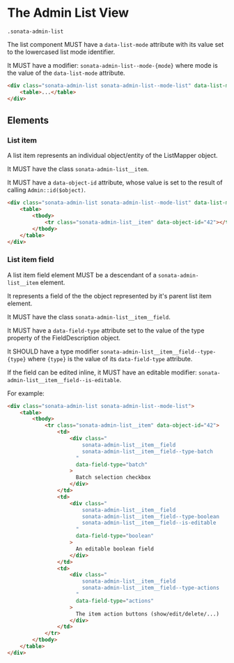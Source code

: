 
# The Admin List View

`.sonata-admin-list`

The list component MUST have a `data-list-mode` attribute with its value set to the lowercased list mode identifier.

It MUST have a modifier: `sonata-admin-list--mode-{mode}` where mode is the value of the `data-list-mode` attribute.

```html
<div class="sonata-admin-list sonata-admin-list--mode-list" data-list-mode="list">
    <table>...</table>
</div>
```

## Elements

### List item
A list item represents an individual object/entity of the ListMapper object.

It MUST have the class `sonata-admin-list__item`.

It MUST have a `data-object-id` attribute, whose value is set to the result of calling `Admin::id($object)`.

```html
<div class="sonata-admin-list sonata-admin-list--mode-list" data-list-mode="list">
    <table>
        <tbody>
            <tr class="sonata-admin-list__item" data-object-id="42"></tr>
        </tbody>
    </table>
</div>
```

### List item field
A list item field element MUST be a descendant of a `sonata-admin-list__item` element.

It represents a field of the the object represented by it's parent list item element.

It MUST have the class `sonata-admin-list__item__field`.

It MUST have a `data-field-type` attribute set to the value of the type property of the FieldDescription object.

It SHOULD have a type modifier `sonata-admin-list__item__field--type-{type}` where `{type}` is the value of its `data-field-type` attribute.

If the field can be edited inline, it MUST have an editable modifier: `sonata-admin-list__item__field--is-editable`.

For example:
```html
<div class="sonata-admin-list sonata-admin-list--mode-list">
    <table>
        <tbody>
            <tr class="sonata-admin-list__item" data-object-id="42">
                <td>
                    <div class="
                        sonata-admin-list__item__field
                        sonata-admin-list__item__field--type-batch
                      "
                      data-field-type="batch"
                    >
                      Batch selection checkbox
                    </div>
                </td>
                <td>
                    <div class="
                        sonata-admin-list__item__field
                        sonata-admin-list__item__field--type-boolean
                        sonata-admin-list__item__field--is-editable
                      "
                      data-field-type="boolean"
                    >
                      An editable boolean field
                    </div>
                </td>
                <td>
                    <div class="
                        sonata-admin-list__item__field
                        sonata-admin-list__item__field--type-actions
                      "
                      data-field-type="actions"
                    >
                      The item action buttons (show/edit/delete/...)
                    </div>
                </td>
            </tr>
        </tbody>
    </table>
</div>
```
